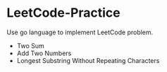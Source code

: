 # LeetCode-Practice
Use go language to implement LeetCode problem.

- Two Sum
- Add Two Numbers
- Longest Substring Without Repeating Characters
